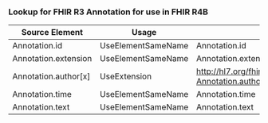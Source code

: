 ### Lookup for FHIR R3 Annotation for use in FHIR R4B

| Source Element | Usage | Target |
| -------------- | ----- | ------ |
| Annotation.id | UseElementSameName | Annotation.id |
| Annotation.extension | UseElementSameName | Annotation.extension |
| Annotation.author[x] | UseExtension | http://hl7.org/fhir/3.0/StructureDefinition/extension-Annotation.author |
| Annotation.time | UseElementSameName | Annotation.time |
| Annotation.text | UseElementSameName | Annotation.text |
